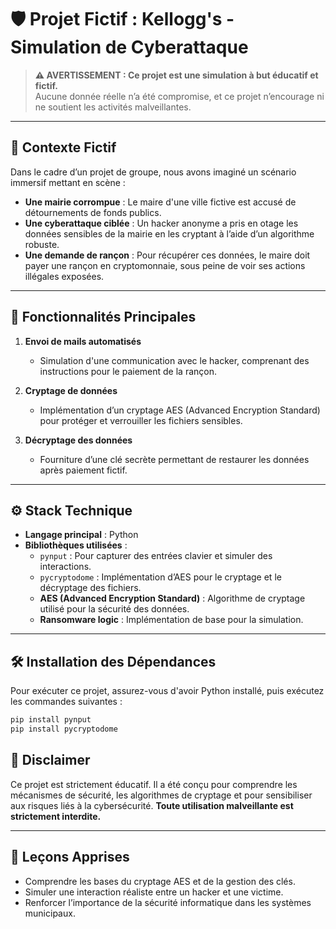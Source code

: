 # 🛡️ **Projet Fictif : Kellogg's - Simulation de Cyberattaque**

> **⚠️ AVERTISSEMENT : Ce projet est une simulation à but éducatif et fictif.**  
> Aucune donnée réelle n’a été compromise, et ce projet n’encourage ni ne soutient les activités malveillantes.

---

## 📜 **Contexte Fictif**
Dans le cadre d’un projet de groupe, nous avons imaginé un scénario immersif mettant en scène :  
- **Une mairie corrompue** : Le maire d'une ville fictive est accusé de détournements de fonds publics.  
- **Une cyberattaque ciblée** : Un hacker anonyme a pris en otage les données sensibles de la mairie en les cryptant à l’aide d’un algorithme robuste.  
- **Une demande de rançon** : Pour récupérer ces données, le maire doit payer une rançon en cryptomonnaie, sous peine de voir ses actions illégales exposées.  

---

## 🔧 **Fonctionnalités Principales**
1. **Envoi de mails automatisés**  
   - Simulation d'une communication avec le hacker, comprenant des instructions pour le paiement de la rançon.  

2. **Cryptage de données**  
   - Implémentation d’un cryptage AES (Advanced Encryption Standard) pour protéger et verrouiller les fichiers sensibles.  

3. **Décryptage des données**  
   - Fourniture d’une clé secrète permettant de restaurer les données après paiement fictif.  

---

## ⚙️ **Stack Technique**
- **Langage principal** : Python  
- **Bibliothèques utilisées** :  
  - `pynput` : Pour capturer des entrées clavier et simuler des interactions.
  - `pycryptodome` : Implémentation d’AES pour le cryptage et le décryptage des fichiers.  
  - **AES (Advanced Encryption Standard)** : Algorithme de cryptage utilisé pour la sécurité des données.  
  - **Ransomware logic** : Implémentation de base pour la simulation.  

---

## 🛠️ **Installation des Dépendances**
Pour exécuter ce projet, assurez-vous d'avoir Python installé, puis exécutez les commandes suivantes :  
```bash
pip install pynput
pip install pycryptodome
```

## 🚨 **Disclaimer** 
Ce projet est strictement éducatif. Il a été conçu pour comprendre les mécanismes de sécurité, les algorithmes de cryptage et pour sensibiliser aux risques liés à la cybersécurité. **Toute utilisation malveillante est strictement interdite.**

---

## 🧠 **Leçons Apprises**
- Comprendre les bases du cryptage AES et de la gestion des clés.  
- Simuler une interaction réaliste entre un hacker et une victime.  
- Renforcer l’importance de la sécurité informatique dans les systèmes municipaux.  
